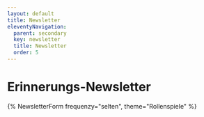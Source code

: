 ```yaml
---
layout: default
title: Newsletter
eleventyNavigation:
  parent: secondary
  key: newsletter
  title: Newsletter
  order: 5
---
```


# Erinnerungs-Newsletter

{% NewsletterForm frequenzy="selten", theme="Rollenspiele" %}
